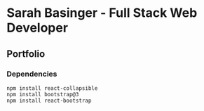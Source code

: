 # Sarah Basinger - Full Stack Web Developer  
## Portfolio  

### Dependencies
```
npm install react-collapsible
npm install bootstrap@3
npm install react-bootstrap
```